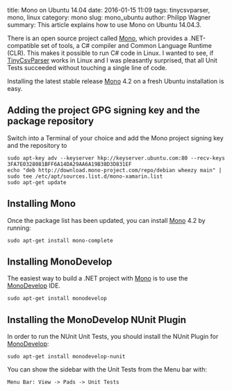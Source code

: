 ﻿title: Mono on Ubuntu 14.04
date: 2016-01-15 11:09
tags: tinycsvparser, mono, linux
category: mono
slug: mono_ubuntu
author: Philipp Wagner
summary: This article explains how to use Mono on Ubuntu 14.04.3.

[MIT License]: https://opensource.org/licenses/MIT
[JTinyCsvParser]: https://github.com/bytefish/JTinyCsvParser
[TinyCsvParser]: https://github.com/bytefish/TinyCsvParser
[Parallel Streams]: https://docs.oracle.com/javase/tutorial/collections/streams/parallelism.html
[Ubuntu]: http://www.ubuntu.com/
[Mono]: http://www.mono-project.com/
[MonoDevelop]: http://www.monodevelop.com/

There is an open source project called [Mono], which provides a .NET-compatible set of tools, a C# compiler and Common Language Runtime (CLR).
This makes it possible to run C# code in Linux. I wanted to see, if [TinyCsvParser] works in Linux and I was pleasantly surprised, that all 
Unit Tests succeeded without touching a single line of code.

Installing the latest stable release [Mono] 4.2 on a fresh Ubuntu installation is easy.

## Adding the project GPG signing key and the package repository ##

Switch into a Terminal of your choice and add the Mono project signing key and the repository to 

```
sudo apt-key adv --keyserver hkp://keyserver.ubuntu.com:80 --recv-keys 3FA7E0328081BFF6A14DA29AA6A19B38D3D831EF
echo "deb http://download.mono-project.com/repo/debian wheezy main" | sudo tee /etc/apt/sources.list.d/mono-xamarin.list
sudo apt-get update
```

## Installing Mono ##

Once the package list has been updated, you can install [Mono] 4.2 by running:

```
sudo apt-get install mono-complete
```

## Installing MonoDevelop ##

The easiest way to build a .NET project with [Mono] is to use the [MonoDevelop] IDE.

```
sudo apt-get install monodevelop
```

## Installing the MonoDevelop NUnit Plugin ##

In order to run the NUnit Unit Tests, you should install the NUnit Plugin for [MonoDevelop]:

```
sudo apt-get install monodevelop-nunit
```

You can show the sidebar with the Unit Tests from the Menu bar with:

```
Menu Bar: View -> Pads -> Unit Tests
```